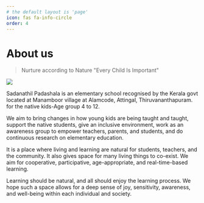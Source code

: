 ```yaml
---
# the default layout is 'page'
icon: fas fa-info-circle
order: 4
---
```


# About us

> Nurture according to Nature "Every Child Is Important"


<img src="https://ik.imagekit.io/sayxocvkst/sems/L1030284Sep_18_2020JPEG_Quality_6.jpg?ik-sdk-version=javascript-1.4.3&updatedAt=1676921125392">

Sadanathil Padashala is an elementary school recognised by the Kerala govt located at Manamboor village at Alamcode, Attingal, Thiruvananthapuram. for the native kids-Age group 4 to 12.

We aim to bring changes in how young kids are being taught and taught, support the native students, give an inclusive environment, work as an awareness group to empower teachers, parents, and students, and do continuous research on elementary education.
 
It is a place where living and learning are natural for students, teachers, and the community. It also gives space for many living things to co-exist. We aim for cooperative, participative, age-appropriate, and real-time-based learning. 

Learning should be natural, and all should enjoy the learning process. We hope such a space allows for a deep sense of joy, sensitivity, awareness, and well-being within each individual and society.
